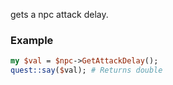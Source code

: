 gets a npc attack delay.
### Example

```perl
my $val = $npc->GetAttackDelay();
quest::say($val); # Returns double
```